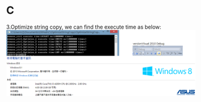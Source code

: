 # C
3.Optimize string copy, we can find the execute time as below:
</br>
![image](https://github.com/Wayne0980/C/blob/master/OptimizeStringCopy/stringcopy.png)</br>
